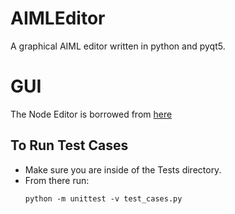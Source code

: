 # AIMLEditor
A graphical AIML editor written in python and pyqt5.

# GUI
The Node Editor is borrowed from [here](https://gitlab.com/pavel.krupala/pyqt-node-editor-tutorials)


## To Run Test Cases
- Make sure you are inside of the Tests directory.
- From there run:
    ```
    python -m unittest -v test_cases.py
    ```